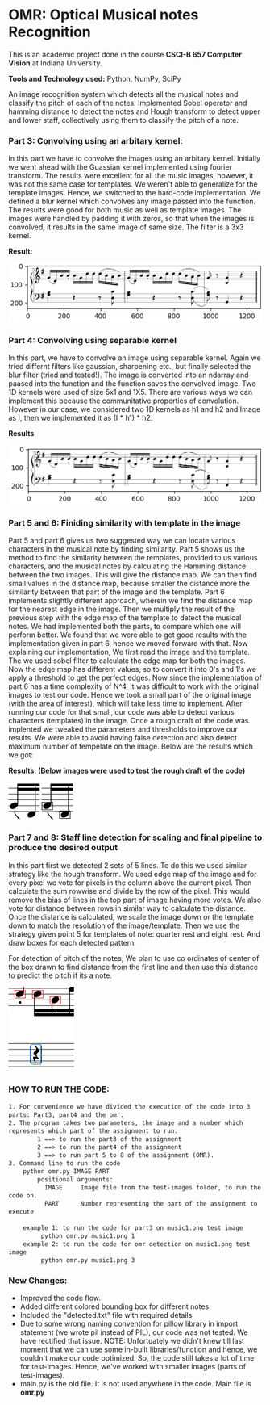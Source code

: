 # OMR: Optical Musical notes Recognition

This is an academic project done in the course **CSCI-B 657 Computer Vision** at Indiana University.

**Tools and Technology used:** Python, NumPy, SciPy

An image recognition system which detects all the musical notes and classify the pitch of each of the notes. Implemented Sobel operator and hamming distance to detect the notes and Hough transform to detect upper and lower staff, collectively using them to classify the pitch of a note.


### Part 3: Convolving using an arbitary kernel:
In this part we have to convolve the images using an arbitary kernel. Initially we went ahead with the Guassian kernel implemented using fourier transform. The results were excellent for all the music images, however, it was not the same case for templates. We weren't able to generalize for the template images. Hence, we switched to the hard-code implementation. We defined a blur kernel which convolves any image passed into the function. The results were good for both music as well as template images. The images were handled by padding it with zeros, so that when the images is convolved, it results in the same image of same size. The filter is a 3x3 kernel.

**Result:**

![Part3 results](results/part3_result.png)

### Part 4: Convolving using separable kernel
In this part, we have to convolve an image using separable kernel. Again we tried differnt filters like gaussian, sharpening etc., but finally selected the blur filter (tried and tested!). The image is converted into an ndarray and paased into the function and the function saves the convolved image. Two 1D kernels were used of size 5x1 and 1X5. There are various ways we can implement this because the communitative properties of convolution. However in our case, we considered two 1D kernels as h1 and h2  and Image as I, then we implemented it as (I * h1) * h2. 

**Results**

![Part4 results](results/part4_result.png)

### Part 5 and 6: Finiding similarity with template in the image
Part 5 and part 6 gives us two suggested way we can locate various characters in the musical note by finding similarity. Part 5 shows us the method to find the similarity between the templates, provided to us various characters, and the musical notes by calculating the Hamming distance between the two images. This will give the distance map. We can then find small values in the distance map, because smaller the distance more the similarity between that part of the image and the template. Part 6 implements slightly different approach, wherein we find the distance map for the nearest edge in the image. Then we multiply the result of the previous step with the edge map of the template to detect the  musical notes. We had implemented both the parts, to compare which one will perform better. We found that we were able to get good results with the implementation given in part 6, hence we moved forward with that. Now explaining our implementation, We first read the image and the template. The we used sobel filter to calculate the edge map for both the images. Now the edge map has different values, so to convert it into 0's and 1's we apply a threshold to get the perfect edges. Now since the implementation of part 6 has a time complexity of N^4, it was difficult to work with the original images to test our code. Hence we took a small part of the original image (with the area of interest), which will take less time to implement. After running our code for that small, our code was able to detect various characters (templates) in the image. Once a rough draft of the code was implented we tweaked the parameters and thresholds to improve our results. We were able to avoid having false detection and also detect maximum number of tempelate on the image. Below are the results which we got:

**Results: (Below images were used to test the rough draft of the code)**

![Cropped image](results/music_2.png)   ![Boxed Image](results/boxed.png)

### Part 7 and 8: Staff line detection for scaling and final pipeline to produce the desired output
In this part first we detected 2 sets of 5 lines. To do this we used similar strategy like the hough transform. We used edge map of the image and for every pixel we vote for pixels in the column above the current pixel. Then calculate the sum rowwise and divide by the row of the pixel. This would remove the bias of lines in the top part of image having more votes. We also vote for distance between rows in similar way to calculate the distance. Once the distance is calculated, we scale the image down or the template down to match the resolution of the image/template. Then we use the strategy given point 5 for templates of note: quarter rest and eight rest. And draw boxes for each detected pattern.

For detection of pitch of the notes, We plan to use co ordinates of center of the box drawn to find distance from the first line and then use this distance to predict the pitch if its a note.

![results](detected.png)

### HOW TO RUN THE CODE:
	1. For convenience we have divided the execution of the code into 3 parts: Part3, part4 and the omr.
	2. The program takes two parameters, the image and a number which represents which part of the assignment to run.
    		1 ==> to run the part3 of the assignment
    		2 ==> to run the part4 of the assignment
    		3 ==> to run part 5 to 8 of the assignment (OMR).
	3. Command line to run the code
		python omr.py IMAGE PART
			positional arguments:
			  IMAGE		Image file from the test-images folder, to run the code on.
			  PART		Number representing the part of the assignment to execute

		example 1: to run the code for part3 on music1.png test image
			 python omr.py music1.png 1
		example 2: to run the code for omr detection on music1.png test image
			 python omr.py music1.png 3
### New Changes:
- Improved the code flow.
- Added different colored bounding box for different notes
- Included the "detected.txt" file with required details
- Due to some wrong naming convention for pillow library in import statement (we wrote pil instead of PIL), our code was not tested. We have rectified that issue.
NOTE: Unfortuately we didn't knew till last moment that we can use some in-built libraries/function and hence, we couldn't make our code optimized. So, the code still takes a lot of time for test-images. Hence, we've worked with smaller images (parts of test-images).
- main.py is the old file. It is not used anywhere in the code. Main file is **omr.py**
